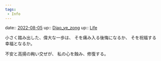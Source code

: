 ```yaml
---
tags:
 - Info
---
```


date:: [2022-08-05](../Daily_Note/2022-08-05.md)
up:: [Diao_ye_zong](../Bar/Novel/Touhou_Project/Diao_ye_zong.md)
up:: [Life](../Bar/Novel/Chaos/Life.md)

小さく踏み出した、偉大な一歩は、
そを痛み入る後悔になるか、
そを祝福する幸福となるか。

不安と高揚の綯い交ぜが、
私の心を蝕み、修復する。
